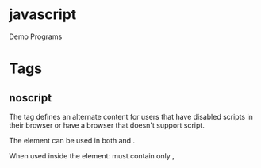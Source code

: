 # javascript
Demo Programs
# Tags

## noscript

The <noscript> tag defines an alternate content for users that have disabled scripts in their browser or have a browser that doesn't support script.

The <noscript> element can be used in both <head> and <body>.

When used inside the <head> element: <noscript> must contain only <link>, <style>, and <meta> elements.

The content inside the <noscript> element will be displayed if scripts are not supported, or are disabled in the user's browser.
